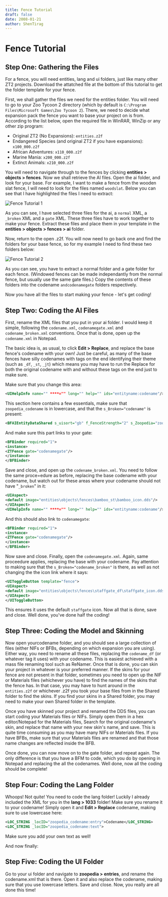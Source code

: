 ```yaml
---
title: Fence Tutorial
draft: false
date: 2008-01-21
author: ShenTirag
---
```


# Fence Tutorial

## Step One: Gathering the Files

For a fence, you will need entities, lang and ui folders, just like many other ZT2 projects. Download the attatched file at the bottom of this tutorial to get the folder template for your fence.

First, we shall gather the files we need for the entities folder. You will need to go to your Zoo Tycoon 2 directory (which by default is `C:\Program Files\Microsoft Games\Zoo Tycoon 2`). There, we need to decide what expansion pack the fence you want to base your project on is from. According to the list below, open the required file in WinRAR, WinZip or any other zip program:

- Original ZT2 (No Expansions): `entities.z2f`
- Endangered Species (and original ZT2 if you have expansions): `x100_000.z2f`
- African Adventures: `x110_000.z2f`
- Marine Mania: `x200_000.z2f`
- Extinct Animals: `x210_000.z2f`

You will need to navigate through to the fences by clicking **entities > objects > fences**. Now we shall retrieve the AI files. Open the ai folder, and look for your base. For example, I want to make a fence from the wooden slat fence, I will need to look for the files named `woodslat`. Below you can see that I have highlighted the files I need to extract:

![Fence Tutorial 1](images/FenceTutorial1.webp)

As you can see, I have selected three files for the ai, a `normal` XML, a `_broken` XML and a `gate` XML. These three files have to work together to make your fence. Extract these files and place them in your template in the **entities > objects > fences > ai** folder.

Now, return to the open .z2f. You will now need to go back one and find the folders for your base fence, so for my example I need to find these two folders below:

![Fence Tutorial 2](images/FenceTutorial2.webp)

As you can see, you have to extract a normal folder and a gate folder for each fence. (Windowed fences can be made independantly from the normal fence, but usually use the same gate files.) Copy the contents of these folders into the codename `andcodenamegate` folders respectively.

Now you have all the files to start making your fence - let's get coding!

## Step Two: Coding the AI Files

First, rename the XML files that you put in your ai folder. I would keep it simple, following the `codename.xml`, `codenamegate.xml` and `codename_broken.xml` conventions. Once that is done, open up the `codename.xml` in Notepad.

The basic idea is, as usual, to click **Edit > Replace**, and replace the base fence's codename with your own! Just be careful, as many of the base fences have silly codenames with tags on the end identifying their theme (such as `_df`, `_st`, `_jt`) which means you may have to run the Replace for both the original codename with and without these tags on the end just to make sure.

Make sure that you change this area:

```xml
<UIHelpInfo name="" ****="" long="" help="" ids="entityname:codename"/>
```

This section here contains a few essentials, make sure that `zoopedia_codename` is in lowercase, and that the `s_Broken="codename"` is present:

```xml
<BFAIEntityDataShared s_uisort="gb" f_FenceStrength="2" s_Zoopedia="zoopedia:zoopedia_codename:entry" s_Broken="codename_broken" b_SeeThrough="true"/>
```

And make sure this part links to your gate:

```xml
<BFBinder required="1">
<instance>
<ZTFence gate="codenamegate"/>
</instance>
</BFBinder>
```

Save and close, and open up the `codename_broken.xml`. You need to follow the same proce=edure as before, replacing the base codename with your codename, but watch out for these areas where your codename should not have "`_broken`" in it:

```xml
<UIAspect>
<default image="entities\objects\fences\bamboo_st\bamboo_icon.dds"/>
</UIAspect>
<UIHelpInfo name="" ****="" long="" help="" ids="entityname:codename"/>
```

And this should also link to `codenamegate`:

```xml
<BFBinder required="1">
<instance>
<ZTFence gate="codenamegate"/>
</instance>
</BFBinder>
```

Now save and close. Finally, open the `codenamegate.xml`. Again, same proceedure applies, replacing the base with your codename. Pay attention to making sure that the `s_Broken="codename_broken"` is there, as well as not changing the the icon link where it says:

```xml
<UIToggleButton template="fence">
<UIAspect>
<default image="entities\objects\fences\staffgate_df\staffgate_icon.dds"/>
</UIAspect>
</UIToggleButton>
```

This ensures it uses the default `staffgate` icon. Now all that is done, save and close. Well done, you've done half the coding!

## Step Three: Coding the Model and Skinning

Now open yourcodename folder, and you should see a large collection of files (either NIFs or BFBs, depending on which expansion you are using). Either way, you need to rename all these files, replacing the `codename_df` (or whatever tag it uses) with your codename. This is easiest achieved with a mass file renaming tool such as ReNamer. Once that is done, you can skin your project in whatever is your preferred manner. If the skins for your fence are not present in that folder, sometimes you need to open up the NIF or Materials files (whichever you have) to find the names of the skins that the fence has. In that case, you may have to hunt around in the `entities.z2f` or whichever .z2f you took your base files from in the Shared folder to find the skins. If you find your skins in a Shared folder, you may need to make your own Shared folder in the template.

Once you have skinned your project and renamed the DDS files, you can start coding your Materials files or NIFs. Simply open them in a hex editor/Notepad for the Materials files, Search for the original codename's skin, and replace that name with your new skin's name, and save. This is quite time consuming as you may have many NIFs or Materials files. If you have BFBs, make sure that your Materials files are renamed and that those name changes are reflected inside the BFB.

Once done, you can now move on to the gate folder, and repeat again. The only difference is that you have a BFM to code, which you do by opening in Notepad and replacing the all the codenames. Well done, now all the coding should be complete!

## Step Four: Coding the Lang Folder

Whoops! Not quite! You need to code the lang folder! Luckily I already included the XML for you in the **lang > 1033** folder! Make sure you rename it to your codename! Simply open it and **Edit > Replace** codename, making sure to use lowercase here:

```xml
<LOC_STRING _locID="zoopedia_codename:entry">Codename</LOC_STRING>
<LOC_STRING _locID="zoopedia_codename:text">
```

Make sure you add your own text as well!

And now finally:

## Step Five: Coding the UI Folder

Go to your ui folder and navigate to **zoopedia > entries**, and rename the codename.xml that is there. Open it and also replace the codename, making sure that you use lowercase letters. Save and close. Now, you really are all done this time! 